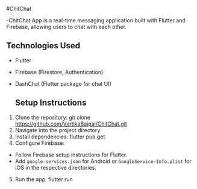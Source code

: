 #ChitChat


-ChitChat App is a real-time messaging application built with Flutter and Firebase, allowing users to chat with each other.
## Technologies Used

- Flutter
- Firebase (Firestore, Authentication)
- DashChat (Flutter package for chat UI)
  
  ## Setup Instructions

1. Clone the repository:
   git clone https://github.com/VertikaBajpai/ChitChat.git
 2. Navigate into the project directory:
 3. Install dependencies:
    flutter pub get
   4. Configure Firebase:
- Follow Firebase setup instructions for Flutter.
- Add `google-services.json` for Android or `GoogleService-Info.plist` for iOS in the respective directories.

5. Run the app: flutter run
   
